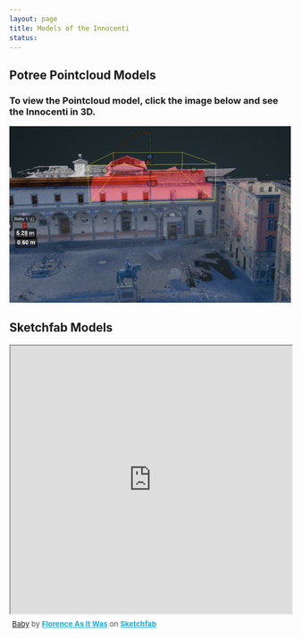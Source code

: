 ```yaml
---
layout: page
title: Models of the Innocenti 
status: 
---
```

 <article>
     <h2>Potree Pointcloud Models</h2>
 <h3>To view the Pointcloud model, click the image below and see the Innocenti in 3D.</h3>
 <p>
  <a href="http://3d.wlu.edu/v21/pages/innocenti_v3.html" title="Redirect to Innocenti Model">
    <img src="/assets/images/innocenti-models-pointcloud.png" alt="Innocenti" />
  </a>
</p>
  <article>
     <h2>Sketchfab Models</h2>
 <p>
<div class="sketchfab-embed-wrapper"><iframe width="100%" height="480" src="https://sketchfab.com/models/aeec5ac1ce37491c871e1ff166d39aa3/embed" allow="autoplay; fullscreen; vr" mozallowfullscreen="true" webkitallowfullscreen="true"></iframe>
<p style="font-size: 13px; font-weight: normal; margin: 5px; color: #4A4A4A;">
    <a href="https://sketchfab.com/3d-models/baby1-100k-4k-aeec5ac1ce37491c871e1ff166d39aa3?utm_medium=embed&utm_campaign=share-popup&utm_content=aeec5ac1ce37491c871e1ff166d39aa3">Baby</a>
    by <a href="https://sketchfab.com/FLAW?utm_medium=embed&utm_source=website&utm_campaign=share-popup" target="_blank_" style="font-weight: bold; color: #1CAAD9;">Florence As It Was</a>
    on <a href="https://sketchfab.com?utm_medium=embed&utm_source=website&utm_campaign=share-popup" target="_blank_" style="font-weight: bold; color: #1CAAD9;">Sketchfab</a>
</p>
</div>
